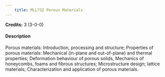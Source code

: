 ```yaml
---
    title: MLL732 Porous Materials
---
```

**Credits:** 3 (3-0-0)



#### Description 
Porous materials: Introduction, processing and structure; Properties of porous materials: Mechanical (in-plane and out-of-plane) and thermal properties; Deformation behaviour of porous solids, Mechanics of honeycombs, foams and fibrous structures; Microstructure design; lattice materials; Characterization and application of porous materials.